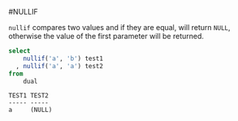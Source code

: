 #NULLIF

`nullif` compares two values and if they are equal, will return `NULL`, otherwise the value of the first parameter will be returned.

```sql
select
    nullif('a', 'b') test1
  , nullif('a', 'a') test2
from
    dual
```

```
TEST1 TEST2
----- -----
a     (NULL)

```
